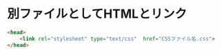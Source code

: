 # 別ファイルとしてHTMLとリンク
```html
<head>
	<link rel="stylesheet" type="text/css"  href="CSSファイル名.css">
</head>
```
